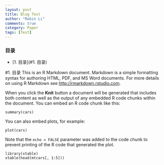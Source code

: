 ```yaml
---
layout: post
title: Blog Test
author: "Robin Li"
comments: true
category: Paper
tags: [Test]
---
```


<!-- more -->

### 目录
<!-- MarkdownTOC depth=4 -->
- [1. 目录](#1. 目录)
<!-- /MarkdownTOC -->


<a name="1. 目录" />

#1. 目录
This is an R Markdown document. Markdown is a simple formatting syntax for authoring HTML, PDF, and MS Word documents. For more details on using R Markdown see <http://rmarkdown.rstudio.com>.

When you click the **Knit** button a document will be generated that includes both content as well as the output of any embedded R code chunks within the document. You can embed an R code chunk like this:

```{r}
summary(cars)
```

You can also embed plots, for example:

```{r, echo=FALSE}
plot(cars)
```

Note that the `echo = FALSE` parameter was added to the code chunk to prevent printing of the R code that generated the plot.

```{r,echo=F,eval=TRUE}
library(xtable)
xtable(head(mtcars[, 1:5]))
```